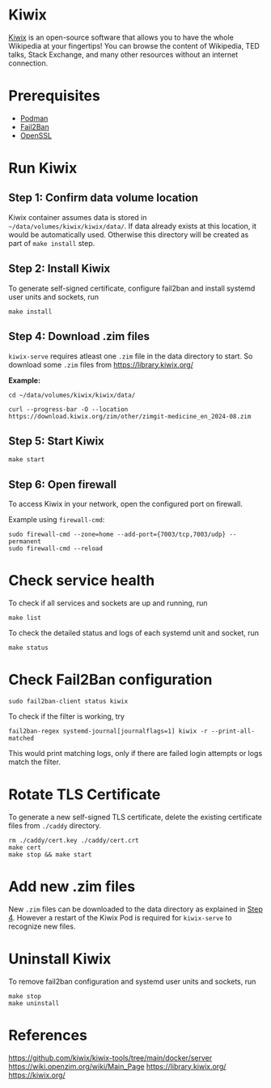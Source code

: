 # Kiwix

[Kiwix](https://kiwix.org/) is an open-source software that allows you to have the whole Wikipedia at your fingertips! You can browse the content of Wikipedia, TED talks, Stack Exchange, and many other resources without an internet connection.

# Prerequisites

-   [Podman](https://podman.io/)
-   [Fail2Ban](https://github.com/fail2ban/fail2ban)
-   [OpenSSL](https://www.openssl.org/)

# Run Kiwix

## Step 1: Confirm data volume location

Kiwix container assumes data is stored in `~/data/volumes/kiwix/kiwix/data/`. If data already exists at this location, it would be automatically used. Otherwise this directory will be created as part of `make install` step.

## Step 2: Install Kiwix

To generate self-signed certificate, configure fail2ban and install systemd user units and sockets, run

```
make install
```

## Step 4: Download .zim files

`kiwix-serve` requires atleast one `.zim` file in the data directory to start. So download some `.zim` files from https://library.kiwix.org/

**Example:**

```
cd ~/data/volumes/kiwix/kiwix/data/

curl --progress-bar -O --location https://download.kiwix.org/zim/other/zimgit-medicine_en_2024-08.zim
```

## Step 5: Start Kiwix

```
make start
```

## Step 6: Open firewall

To access Kiwix in your network, open the configured port on firewall.

Example using `firewall-cmd`:

```
sudo firewall-cmd --zone=home --add-port={7003/tcp,7003/udp} --permanent
sudo firewall-cmd --reload
```

# Check service health

To check if all services and sockets are up and running, run

```
make list
```

To check the detailed status and logs of each systemd unit and socket, run

```
make status
```

# Check Fail2Ban configuration

```
sudo fail2ban-client status kiwix
```

To check if the filter is working, try

```
fail2ban-regex systemd-journal[journalflags=1] kiwix -r --print-all-matched
```

This would print matching logs, only if there are failed login attempts or logs match the filter.

# Rotate TLS Certificate

To generate a new self-signed TLS certificate, delete the existing certificate files from `./caddy` directory.

```
rm ./caddy/cert.key ./caddy/cert.crt
make cert
make stop && make start
```

# Add new .zim files

New `.zim` files can be downloaded to the data directory as explained in [Step 4](#step-4-download-zim-files). However a restart of the Kiwix Pod is required for `kiwix-serve` to recognize new files.

# Uninstall Kiwix

To remove fail2ban configuration and systemd user units and sockets, run

```
make stop
make uninstall
```

# References

https://github.com/kiwix/kiwix-tools/tree/main/docker/server
https://wiki.openzim.org/wiki/Main_Page
https://library.kiwix.org/
https://kiwix.org/
